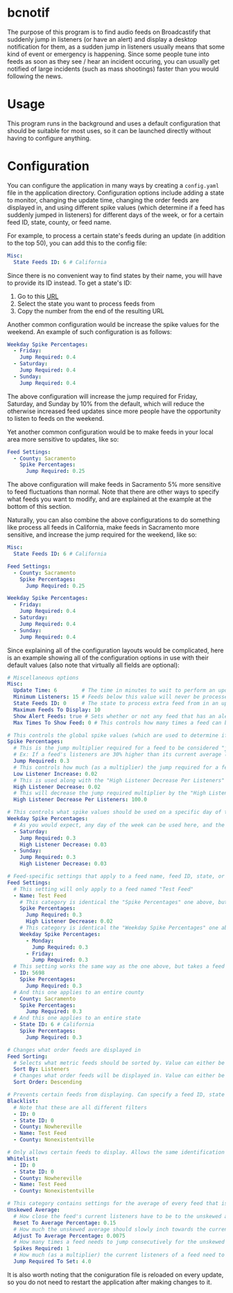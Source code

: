 # bcnotif

The purpose of this program is to find audio feeds on Broadcastify that suddenly jump in listeners (or have an alert) and display a desktop notification for them, as a sudden jump in listeners usually means that some kind of event or emergency is happening. Since some people tune into feeds as soon as they see / hear an incident occuring, you can usually get notified of large incidents (such as mass shootings) faster than you would following the news.

# Usage
This program runs in the background and uses a default configuration that should be suitable for most uses, so it can be launched directly without having to configure anything.

# Configuration
You can configure the application in many ways by creating a `config.yaml` file in the application directory.
Configuration options include adding a state to monitor, changing the update time, changing the order feeds are displayed in, and using different spike values (which determine if a feed has suddenly jumped in listeners) for different days of the week, or for a certain feed ID, state, county, or feed name.

For example, to process a certain state's feeds during an update (in addition to the top 50), you can add this to the config file:
```yaml
Misc:
  State Feeds ID: 6 # California
```

Since there is no convenient way to find states by their name, you will have to provide its ID instead. To get a state's ID:

1. Go to this [URL](https://www.broadcastify.com/listen/)
1. Select the state you want to process feeds from
1. Copy the number from the end of the resulting URL

Another common configuration would be increase the spike values for the weekend. An example of such configuration is as follows:
```yaml
Weekday Spike Percentages:
  - Friday:
    Jump Required: 0.4
  - Saturday:
    Jump Required: 0.4
  - Sunday:
    Jump Required: 0.4
```

The above configuration will increase the jump required for Friday, Saturday, and Sunday by 10% from the default, which will reduce the otherwise increased feed updates since more people have the opportunity to listen to feeds on the weekend.

Yet another common configuration would be to make feeds in your local area more sensitive to updates, like so:
```yaml
Feed Settings:
  - County: Sacramento
    Spike Percentages:
      Jump Required: 0.25
```

The above configuration will make feeds in Sacramento 5% more sensitive to feed fluctuations than normal. Note that there are other ways to specify what feeds you want to modify, and are explained at the example at the bottom of this section.

Naturally, you can also combine the above configurations to do something like process all feeds in California, make feeds in Sacramento more sensitive, and increase the jump required for the weekend, like so:
```yaml
Misc:
  State Feeds ID: 6 # California

Feed Settings:
  - County: Sacramento
    Spike Percentages:
      Jump Required: 0.25

Weekday Spike Percentages:
  - Friday:
    Jump Required: 0.4
  - Saturday:
    Jump Required: 0.4
  - Sunday:
    Jump Required: 0.4
```

Since explaining all of the configuration layouts would be complicated, here is an example showing all of the configuration options in use with their default values (also note that virtually all fields are optional):

```yaml
# Miscellaneous options
Misc:
  Update Time: 6        # The time in minutes to wait to perform an update
  Minimum Listeners: 15 # Feeds below this value will never be processed
  State Feeds ID: 0     # The state to process extra feed from in an update. It is not set by default
  Maximum Feeds To Display: 10
  Show Alert Feeds: true # Sets whether or not any feed that has an alert should be displayed regardless if it's spiking or not
  Max Times To Show Feed: 0 # This controls how many times a feed can be showed in a row before notifications are disabled for it. It is not set by default.

# This controls the global spike values (which are used to determine if a feed is jumping in listeners)
Spike Percentages:
  # This is the jump multiplier required for a feed to be considered "jumping".
  # Ex: If a feed's listeners are 30% higher than its current average listeners, it will be displayed
  Jump Required: 0.3
  # This controls how much (as a multiplier) the jump required for a feed will increase when its listeners are less than 50
  Low Listener Increase: 0.02
  # This is used along with the "High Listener Decrease Per Listeners" value to control how much the jump required will decrease when a feed is jumping to encourage further notifications
  High Listener Decrease: 0.02
  # This will decrease the jump required multiplier by the "High Listener Decrease" value for every x listeners set by this value
  High Listener Decrease Per Listeners: 100.0

# This controls what spike values should be used on a specific day of the week. Note that this is empty by default
Weekday Spike Percentages:
  # As you would expect, any day of the week can be used here, and the values of each day are identical to the "Spike Percentages" category above
  - Saturday:
    Jump Required: 0.3
    High Listener Decrease: 0.03
  - Sunday:
    Jump Required: 0.3
    High Listener Decrease: 0.03

# Feed-specific settings that apply to a feed name, feed ID, state, or county. Note that this is empty by default
Feed Settings:
  # This setting will only apply to a feed named "Test Feed"
  - Name: Test Feed
    # This category is identical the "Spike Percentages" one above, but it only applies to this feed group
    Spike Percentages:
      Jump Required: 0.3
      High Listener Decrease: 0.02
    # This category is identical the "Weekday Spike Percentages" one above, but it only applies to this feed group
    Weekday Spike Percentages:
      - Monday:
        Jump Required: 0.3
      - Friday:
        Jump Required: 0.3
  # This setting works the same way as the one above, but takes a feed ID instead
  - ID: 5698
    Spike Percentages:
      Jump Required: 0.3
  # And this one applies to an entire county
  - County: Sacramento
    Spike Percentages:
      Jump Required: 0.3
  # And this one applies to an entire state
  - State ID: 6 # California
    Spike Percentages:
      Jump Required: 0.3

# Changes what order feeds are displayed in
Feed Sorting:
  # Selects what metric feeds should be sorted by. Value can either be "Jump" or "Listeners"
  Sort By: Listeners
  # Changes what order feeds will be displayed in. Value can either be "Descending" or "Ascending"
  Sort Order: Descending

# Prevents certain feeds from displaying. Can specify a feed ID, state ID, county, or name. It is empty by default
Blacklist:
  # Note that these are all different filters
  - ID: 0
  - State ID: 0
  - County: Nowhereville
  - Name: Test Feed
  - County: Nonexistentville

# Only allows certain feeds to display. Allows the same identification types as the blacklist above. It is empty by default
Whitelist:
  - ID: 0
  - State ID: 0
  - County: Nowhereville
  - Name: Test Feed
  - County: Nonexistentville

# This category contains settings for the average of every feed that isn't biased towards large jumps in listeners. You should very rarely ever have to adjust any of these
Unskewed Average:
  # How close the feed's current listeners have to be to the unskewed average to remove it
  Reset To Average Percentage: 0.15
  # How much the unskewed average should slowly inch towards the current feed average to avoid lingering around forever in some cases
  Adjust To Average Percentage: 0.0075
  # How many times a feed needs to jump consecutively for the unskewed average to be set
  Spikes Required: 1
  # How much (as a multiplier) the current listeners of a feed need to be above the saved average to set the unskewed average immediately
  Jump Required To Set: 4.0
```

It is also worth noting that the coniguration file is reloaded on every update, so you do not need to restart the application after making changes to it.